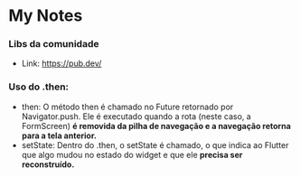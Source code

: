 # My Notes

### Libs da comunidade

- Link: https://pub.dev/

### Uso do .then:

- then: O método then é chamado no Future retornado por Navigator.push. Ele é executado quando a
rota (neste caso, a FormScreen) **é removida da pilha de navegação e a navegação retorna para a tela
anterior.**
- setState: Dentro do .then, o setState é chamado, o que indica ao Flutter que algo mudou no estado do
widget e que ele **precisa ser reconstruído.** 
